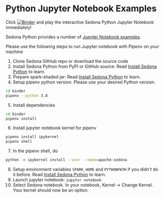# Python Jupyter Notebook Examples

Click [![Binder](https://mybinder.org/badge_logo.svg)](https://mybinder.org/v2/gh/apache/sedona/HEAD?filepath=binder) and play the interactive Sedona Python Jupyter Notebook immediately!

Sedona Python provides a number of [Jupyter Notebook examples](https://github.com/apache/sedona/blob/master/binder/).


Please use the following steps to run Jupyter notebook with Pipenv on your machine

1. Clone Sedona GitHub repo or download the source code
2. Install Sedona Python from PyPI or GitHub source: Read [Install Sedona Python](../../setup/install-python/#install-sedona) to learn.
3. Prepare spark-shaded jar: Read [Install Sedona Python](../../setup/install-python/#prepare-spark-shaded-jar) to learn.
4. Setup pipenv python version. Please use your desired Python version.
```bash
cd binder
pipenv --python 3.8
```
5. Install dependencies
```bash
cd binder
pipenv install
```
6. Install jupyter notebook kernel for pipenv
```bash
pipenv install ipykernel
pipenv shell
```
7. In the pipenv shell, do
```bash
python -m ipykernel install --user --name=apache-sedona
```
8. Setup environment variables `SPARK_HOME` and `PYTHONPATH` if you didn't do it before. Read [Install Sedona Python](../../setup/install-python/#setup-environment-variables) to learn.
9. Launch jupyter notebook: `jupyter notebook`
10. Select Sedona notebook. In your notebook, Kernel -> Change Kernel. Your kernel should now be an option.
